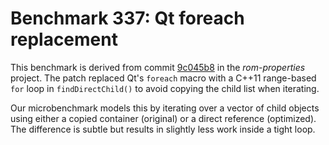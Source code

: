 # Benchmark 337: Qt foreach replacement

This benchmark is derived from commit [9c045b8](https://github.com/GerbilSoft/rom-properties/commit/9c045b86bf6162625a1b0553e1371f420f3ee0fe) in the *rom-properties* project. The patch replaced Qt's `foreach` macro with a C++11 range-based `for` loop in `findDirectChild()` to avoid copying the child list when iterating.

Our microbenchmark models this by iterating over a vector of child objects using either a copied container (original) or a direct reference (optimized). The difference is subtle but results in slightly less work inside a tight loop.
